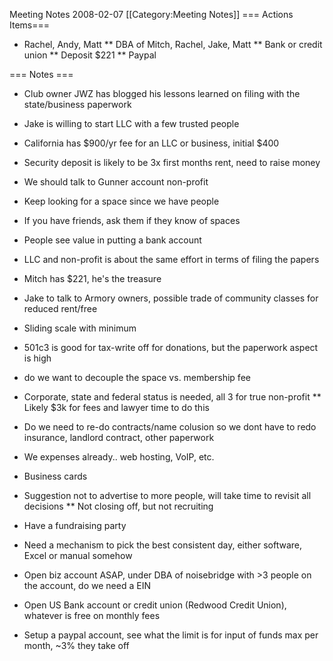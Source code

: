 Meeting Notes 2008-02-07 
 [[Category:Meeting Notes]]
=== Actions Items=== 
* Rachel, Andy, Matt
** DBA of Mitch, Rachel, Jake, Matt
** Bank or credit union
** Deposit $221
** Paypal

=== Notes === 
* Club owner JWZ has blogged his lessons learned on filing with the state/business paperwork

* Jake is willing to start LLC with a few trusted people

* California has $900/yr fee for an LLC or business, initial $400

* Security deposit is likely to be 3x first months rent, need to raise money

* We should talk to Gunner account non-profit 

* Keep looking for a space since we have people

* If you have friends, ask them if they know of spaces

* People see value in putting a bank account

* LLC and non-profit is about the same effort in terms of filing the papers

* Mitch has $221, he's the treasure 

* Jake to talk to Armory owners, possible trade of community classes for reduced rent/free

* Sliding scale with minimum 

* 501c3 is good for tax-write off for donations, but the paperwork aspect is high

* do we want to decouple the space vs. membership fee

* Corporate, state and federal status is needed, all 3 for true non-profit
** Likely $3k for fees and lawyer time to do this

* Do we need to re-do contracts/name colusion so we dont have to redo insurance, landlord contract, other paperwork

* We expenses already.. web hosting, VoIP, etc.

* Business cards

* Suggestion not to advertise to more people, will take time to revisit all decisions
** Not closing off, but not recruiting

* Have a fundraising party

* Need a mechanism to pick the best consistent day, either software, Excel or manual somehow

* Open biz account ASAP, under DBA of noisebridge with >3 people on the account, do we need a EIN

* Open US Bank account or credit union (Redwood Credit Union), whatever is free on monthly fees

* Setup a paypal account, see what the limit is for input of funds max per month, ~3% they take off